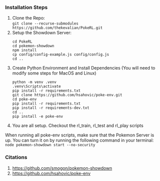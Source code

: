 ### Installation Steps
1. Clone the Repo:  
    ```git clone --recurse-submodules https://github.com/thekevalian/PokeRL.git```
2. Setup the Showdown Server: 
    ```
    cd PokeRL
    cd pokemon-showdown
    npm install
    cp config/config-example.js config/config.js
    cd ..
    ```
3. Create Python Environment and Install Dependencies (You will need to modify some steps for MacOS and Linux)
    ```
    python -m venv .venv
    .venv\Scripts\activate
    pip install -r requirements.txt
    git clone https://github.com/hsahovic/poke-env.git
    cd poke-env
    pip install -r requirements.txt
    pip install -r requirements-dev.txt
    cd ..
    pip install -e poke-env
    ```
4. You are all setup. Checkout the rl_train, rl_test and rl_play scripts 

When running all poke-env scripts, make sure that the Pokemon Server is up. You can turn it on by running the following command in your terminal:
```node pokemon-showdown start --no-security```


### Citations
1. https://github.com/smogon/pokemon-showdown
2. https://github.com/hsahovic/poke-env

